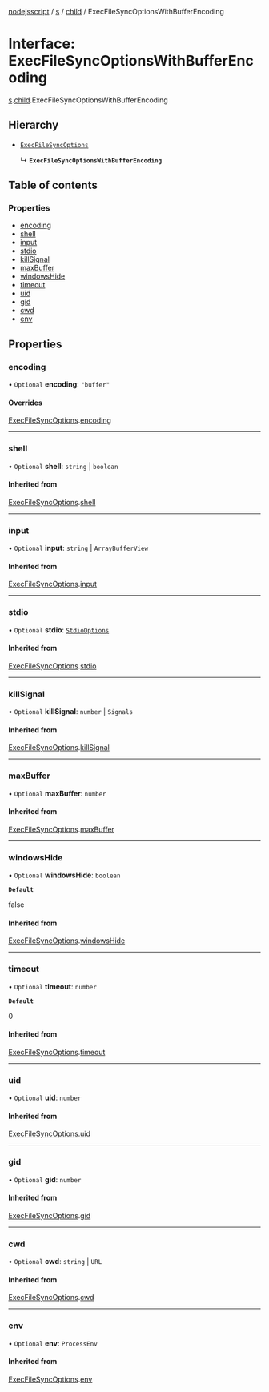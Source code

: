 [nodejsscript](../README.md) / [s](../modules/s.md) / [child](../modules/s.child.md) / ExecFileSyncOptionsWithBufferEncoding

# Interface: ExecFileSyncOptionsWithBufferEncoding

[s](../modules/s.md).[child](../modules/s.child.md).ExecFileSyncOptionsWithBufferEncoding

## Hierarchy

- [`ExecFileSyncOptions`](s.child.ExecFileSyncOptions.md)

  ↳ **`ExecFileSyncOptionsWithBufferEncoding`**

## Table of contents

### Properties

- [encoding](s.child.ExecFileSyncOptionsWithBufferEncoding.md#encoding)
- [shell](s.child.ExecFileSyncOptionsWithBufferEncoding.md#shell)
- [input](s.child.ExecFileSyncOptionsWithBufferEncoding.md#input)
- [stdio](s.child.ExecFileSyncOptionsWithBufferEncoding.md#stdio)
- [killSignal](s.child.ExecFileSyncOptionsWithBufferEncoding.md#killsignal)
- [maxBuffer](s.child.ExecFileSyncOptionsWithBufferEncoding.md#maxbuffer)
- [windowsHide](s.child.ExecFileSyncOptionsWithBufferEncoding.md#windowshide)
- [timeout](s.child.ExecFileSyncOptionsWithBufferEncoding.md#timeout)
- [uid](s.child.ExecFileSyncOptionsWithBufferEncoding.md#uid)
- [gid](s.child.ExecFileSyncOptionsWithBufferEncoding.md#gid)
- [cwd](s.child.ExecFileSyncOptionsWithBufferEncoding.md#cwd)
- [env](s.child.ExecFileSyncOptionsWithBufferEncoding.md#env)

## Properties

### encoding

• `Optional` **encoding**: ``"buffer"``

#### Overrides

[ExecFileSyncOptions](s.child.ExecFileSyncOptions.md).[encoding](s.child.ExecFileSyncOptions.md#encoding)

___

### shell

• `Optional` **shell**: `string` \| `boolean`

#### Inherited from

[ExecFileSyncOptions](s.child.ExecFileSyncOptions.md).[shell](s.child.ExecFileSyncOptions.md#shell)

___

### input

• `Optional` **input**: `string` \| `ArrayBufferView`

#### Inherited from

[ExecFileSyncOptions](s.child.ExecFileSyncOptions.md).[input](s.child.ExecFileSyncOptions.md#input)

___

### stdio

• `Optional` **stdio**: [`StdioOptions`](../modules/s.child.md#stdiooptions)

#### Inherited from

[ExecFileSyncOptions](s.child.ExecFileSyncOptions.md).[stdio](s.child.ExecFileSyncOptions.md#stdio)

___

### killSignal

• `Optional` **killSignal**: `number` \| `Signals`

#### Inherited from

[ExecFileSyncOptions](s.child.ExecFileSyncOptions.md).[killSignal](s.child.ExecFileSyncOptions.md#killsignal)

___

### maxBuffer

• `Optional` **maxBuffer**: `number`

#### Inherited from

[ExecFileSyncOptions](s.child.ExecFileSyncOptions.md).[maxBuffer](s.child.ExecFileSyncOptions.md#maxbuffer)

___

### windowsHide

• `Optional` **windowsHide**: `boolean`

**`Default`**

false

#### Inherited from

[ExecFileSyncOptions](s.child.ExecFileSyncOptions.md).[windowsHide](s.child.ExecFileSyncOptions.md#windowshide)

___

### timeout

• `Optional` **timeout**: `number`

**`Default`**

0

#### Inherited from

[ExecFileSyncOptions](s.child.ExecFileSyncOptions.md).[timeout](s.child.ExecFileSyncOptions.md#timeout)

___

### uid

• `Optional` **uid**: `number`

#### Inherited from

[ExecFileSyncOptions](s.child.ExecFileSyncOptions.md).[uid](s.child.ExecFileSyncOptions.md#uid)

___

### gid

• `Optional` **gid**: `number`

#### Inherited from

[ExecFileSyncOptions](s.child.ExecFileSyncOptions.md).[gid](s.child.ExecFileSyncOptions.md#gid)

___

### cwd

• `Optional` **cwd**: `string` \| `URL`

#### Inherited from

[ExecFileSyncOptions](s.child.ExecFileSyncOptions.md).[cwd](s.child.ExecFileSyncOptions.md#cwd)

___

### env

• `Optional` **env**: `ProcessEnv`

#### Inherited from

[ExecFileSyncOptions](s.child.ExecFileSyncOptions.md).[env](s.child.ExecFileSyncOptions.md#env)
